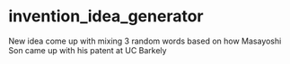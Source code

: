 # invention_idea_generator
New idea come up with mixing  3 random words
based on how Masayoshi Son came up with his patent at UC Barkely
